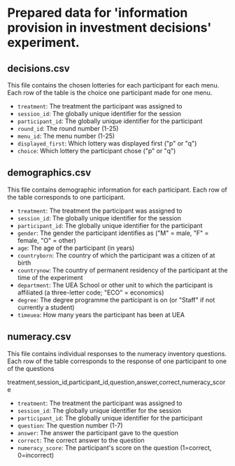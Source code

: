 # Prepared data for 'information provision in investment decisions' experiment.## decisions.csvThis file contains the chosen lotteries for each participant for each menu.Each row of the table is the choice one participant made for one menu.* `treatment`: The treatment the participant was assigned to* `session_id`: The globally unique identifier for the session* `participant_id`: The globally unique identifier for the participant* `round_id`: The round number (1-25)* `menu_id`: The menu number (1-25)* `displayed_first`: Which lottery was displayed first ("p" or "q")* `choice`: Which lottery the participant chose ("p" or "q")## demographics.csvThis file contains demographic information for each participant.Each row of the table corresponds to one participant.* `treatment`: The treatment the participant was assigned to* `session_id`: The globally unique identifier for the session* `participant_id`: The globally unique identifier for the participant* `gender`: The gender the participant identifies as ("M" = male, "F" = female,            "O" = other)* `age`: The age of the participant (in years)* `countryborn`: The country of which the participant was a citizen of at birth* `countrynow`: The country of permanent residency of the participant at the                time of the experiment* `department`: The UEA School or other unit to which the participant is                affiliated (a three-letter code; "ECO" = economics)* `degree`: The degree programme the participant is on (or "Staff" if not            currently a student)* `timeuea`: How many years the participant has been at UEA## numeracy.csvThis file contains individual responses to the numeracy inventory questions.Each row of the table corresponds to the response of one participant to one of the questionstreatment,session_id,participant_id,question,answer,correct,numeracy_score* `treatment`: The treatment the participant was assigned to* `session_id`: The globally unique identifier for the session* `participant_id`: The globally unique identifier for the participant* `question`: The question number (1-7)* `answer`: The answer the participant gave to the question* `correct`: The correct answer to the question* `numeracy_score`: The participant's score on the question (1=correct, 0=incorrect)